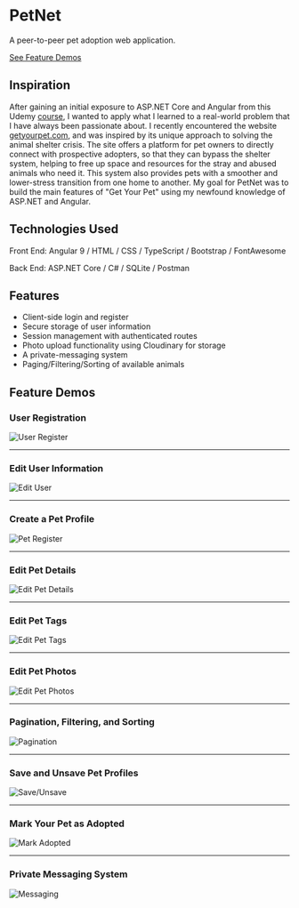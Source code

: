 # PetNet
A peer-to-peer pet adoption web application. 

[See Feature Demos](#feature-demos)

## Inspiration
After gaining an initial exposure to ASP.NET Core and Angular from this Udemy [course](https://www.udemy.com/course/build-an-app-with-aspnet-core-and-angular-from-scratch/), I wanted to apply what I learned to a real-world problem that I have always been passionate about. I recently encountered the website [getyourpet.com](https://getyourpet.com/), and was inspired by its unique approach to solving the animal shelter crisis. The site offers a platform for pet owners to directly connect with prospective adopters, so that they can bypass the shelter system, helping to free up space and resources for the stray and abused animals who need it. This system also provides pets with a smoother and lower-stress transition from one home to another.
My goal for PetNet was to build the main features of "Get Your Pet" using my newfound knowledge of ASP.NET and Angular.

## Technologies Used

Front End: Angular 9 / HTML / CSS / TypeScript / Bootstrap / FontAwesome

Back End: ASP.NET Core / C# / SQLite / Postman

## Features
- Client-side login and register
- Secure storage of user information
- Session management with authenticated routes
- Photo upload functionality using Cloudinary for storage
- A private-messaging system
- Paging/Filtering/Sorting of available animals

## Feature Demos 

### User Registration
![User Register](https://github.com/juliahowes124/PetApp/blob/master/Demos/user_register.gif)

-----------------------------------------------------------------------------------------------------------------------------------------------------------------
### Edit User Information
![Edit User](https://github.com/juliahowes124/PetApp/blob/master/Demos/user_edit.gif)

-----------------------------------------------------------------------------------------------------------------------------------------------------------------
### Create a Pet Profile
![Pet Register](https://github.com/juliahowes124/PetApp/blob/master/Demos/pet_register.gif)

-----------------------------------------------------------------------------------------------------------------------------------------------------------------
### Edit Pet Details
![Edit Pet Details](https://github.com/juliahowes124/PetApp/blob/master/Demos/pet_edit_details.gif)

-----------------------------------------------------------------------------------------------------------------------------------------------------------------
### Edit Pet Tags
![Edit Pet Tags](https://github.com/juliahowes124/PetApp/blob/master/Demos/pet_edit_tag.gif)

-----------------------------------------------------------------------------------------------------------------------------------------------------------------
### Edit Pet Photos
![Edit Pet Photos](https://github.com/juliahowes124/PetApp/blob/master/Demos/pet_edit_photos.gif)

-----------------------------------------------------------------------------------------------------------------------------------------------------------
### Pagination, Filtering, and Sorting
![Pagination](https://github.com/juliahowes124/PetApp/blob/master/Demos/pagination.gif)

-----------------------------------------------------------------------------------------------------------------------------------------------------------
### Save and Unsave Pet Profiles
![Save/Unsave](https://github.com/juliahowes124/PetApp/blob/master/Demos/save_unsave_pet.gif)

-----------------------------------------------------------------------------------------------------------------------------------------------------------------
### Mark Your Pet as Adopted
![Mark Adopted](https://github.com/juliahowes124/PetApp/blob/master/Demos/mark_as_adopted.gif)

-----------------------------------------------------------------------------------------------------------------------------------------------------------------
### Private Messaging System
![Messaging](https://github.com/juliahowes124/PetApp/blob/master/Demos/messaging.gif)


